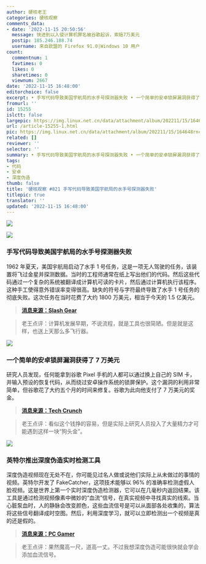 ```yaml
---
author: 硬核老王
categories: 硬核观察
comments_data:
- date: '2022-11-15 20:50:56'
  message: 快进到以入侵计算机罪名被谷歌起诉，索赔7万美元
  postip: 185.246.188.74
  username: 来自欧盟的 Firefox 91.0|Windows 10 用户
count:
  commentnum: 1
  favtimes: 0
  likes: 0
  sharetimes: 0
  viewnum: 2667
date: '2022-11-15 16:48:00'
editorchoice: false
excerpt: • 手写代码导致美国宇航局的水手号探测器失败 • 一个简单的安卓锁屏漏洞获得了 7 万美元 • 英特尔推出深度伪造实时检测工具
fromurl: ''
id: 15255
islctt: false
largepic: https://img.linux.net.cn/data/attachment/album/202211/15/164648rncea6ga6are4knk.jpg
url: /article-15255-1.html
pic: https://img.linux.net.cn/data/attachment/album/202211/15/164648rncea6ga6are4knk.jpg.thumb.jpg
related: []
reviewer: ''
selector: ''
summary: • 手写代码导致美国宇航局的水手号探测器失败 • 一个简单的安卓锁屏漏洞获得了 7 万美元 • 英特尔推出深度伪造实时检测工具
tags:
- 代码
- 安卓
- 深度伪造
thumb: false
title: '硬核观察 #821 手写代码导致美国宇航局的水手号探测器失败'
titlepic: true
translator: ''
updated: '2022-11-15 16:48:00'
---
```


![](/data/attachment/album/202211/15/164648rncea6ga6are4knk.jpg)


![](/data/attachment/album/202211/15/164732p28iz73781e726h6.jpg)


### 手写代码导致美国宇航局的水手号探测器失败


1962 年夏天，美国宇航局启动了水手 1 号任务，这是一项无人驾驶的任务，该装置将飞过金星并探测数据。当时的工程师通常在纸上写出他们的代码。然后这些代码通过一个复杂的系统被翻译成计算机可读的卡片，然后通过计算机执行该程序。这种手工使得意外错误率变得很高。缺失的符号与字符最终导致了水手 1 号任务的彻底失败。这次任务在当时花费了大约 1800 万美元，相当于今天的 1.5 亿美元。



> 
> **[消息来源：Slash Gear](https://www.slashgear.com/1101785/this-simple-programing-error-cost-nasa-18-million/)**
> 
> 
> 



> 
> 老王点评：计算机发展早期，不说流程，就是工具也很简陋。但是就是这样，也送上天那么多飞行器。
> 
> 
> 


![](/data/attachment/album/202211/15/164658hqsu4a9du8uaqw0i.jpg)


### 一个简单的安卓锁屏漏洞获得了 7 万美元


研究人员发现，任何能拿到谷歌 Pixel 手机的人都可以通过换上自己的 SIM 卡，并输入预设的恢复代码，从而绕过安卓操作系统的锁屏保护。这个漏洞的利用非常简单，但谷歌花了大约五个月的时间来修复。谷歌为此向他支付了 7 万美元的奖金。



> 
> **[消息来源：Tech Crunch](https://techcrunch.com/2022/11/14/android-lock-screen-bypass-google-pixel/)**
> 
> 
> 



> 
> 老王点评：看似这个钱挣的容易，但是实际上研究人员投入了大量精力才可能遇到这样一块“狗头金”。
> 
> 
> 


![](/data/attachment/album/202211/15/164715on222a2x0za20bu2.jpg)


### 英特尔推出深度伪造实时检测工具


深度伪造视频现在无处不在，你可能见过名人做或说他们实际上从未做过的事情的视频。英特尔开发了 FakeCatcher，这项技术能够以 96% 的准确率检测虚假人脸视频。这是世界上第一个实时深度伪造检测器，它可以在几毫秒内返回结果。该工具是通过检测视频像素中微妙的“血流”信号，在真实视频中寻找真实的线索。当心脏泵血时，人的静脉会改变颜色，这些血流信号是可以从面部各处收集的，算法将这些信号翻译成时空图。然后，利用深度学习，就可以立即检测出一个视频是真的还是假的。



> 
> **[消息来源：PC Gamer](https://www.pcgamer.com/intels-fakecatcher-tech-can-detect-deepfakes-instantly-with-96-accuracy/)**
> 
> 
> 



> 
> 老王点评：果然魔高一尺，道高一丈。不过我想深度伪造可能很快就会学会添加血流信号。
> 
> 
>